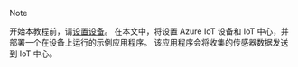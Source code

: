 > [!NOTE]
> 开始本教程前，请[设置设备](../articles/iot-hub/iot-hub-raspberry-pi-kit-node-get-started.md)。 在本文中，将设置 Azure IoT 设备和 IoT 中心，并部署一个在设备上运行的示例应用程序。 该应用程序会将收集的传感器数据发送到 IoT 中心。
